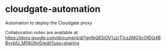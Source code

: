 # cloudgate-automation
Automation to deploy the Cloudgate proxy

Collaboration notes are available at: https://docs.google.com/document/d/1gnfbQESiOV1JzrT1cs2MG5cOfDQ4BBvybfJ_MFAUfm0/edit?usp=sharing

